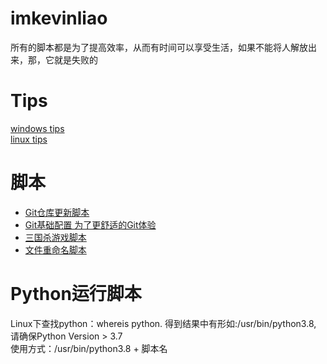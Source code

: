 # imkevinliao
所有的脚本都是为了提高效率，从而有时间可以享受生活，如果不能将人解放出来，那，它就是失败的
# Tips
[windows tips](./script/windows.md)   
[linux tips](./script/linux.md)   
# 脚本
- [Git仓库更新脚本](./script/git_update.py)
- [Git基础配置 为了更舒适的Git体验](./script/git_init.py)
- [三国杀游戏脚本](./sanguosha/san_guo_sha.py)
- [文件重命名脚本](./rename/rename.py )
# Python运行脚本
Linux下查找python：whereis python. 得到结果中有形如:/usr/bin/python3.8, 请确保Python Version > 3.7   
使用方式：/usr/bin/python3.8 + 脚本名
